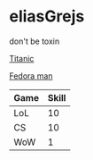 # eliasGrejs
don't be toxin


[Titanic](https://www.youtube.com/watch?v=OSZCFFpix2g&feature=youtu.be)

[Fedora man](https://www.youtube.com/watch?v=VfOuJ93sIog&feature=youtu.be)


  
  
  
  

Game | Skill |
--- | --- 
LoL | 10
CS | 10
WoW | 1
